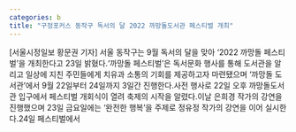 ```yaml
---
categories: b
title: "구정포커스 동작구 독서의 달 2022 까망돌도서관 페스티벌 개최"
---
```

[서울시정일보 황문권 기자] 서울 동작구는 9월 독서의 달을 맞아 ‘2022 까망돌 페스티벌’을 개최한다고 23일 밝혔다.‘까망돌 페스티벌’은 독서문화 행사를 통해 도서관을 알리고 일상에 지친 주민들에게 치유과 소통의 기회를 제공하고자 마련됐으며 ‘까망돌 도서관’에서 9월 22일부터 24일까지 3일간 진행한다.사전 행사로 22일 오후 까망돌도서관 입구에서 페스티벌 개회식이 열려 축제의 시작을 알렸다.이날 은희경 작가의 강연을 진행했으며 23일 금요일에는 ‘완전한 행복’을 주제로 정유정 작가의 강연을 이어 실시한다.24일 페스티벌에서